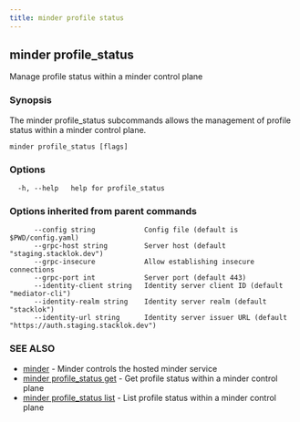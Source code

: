 ```yaml
---
title: minder profile status
---
```

## minder profile_status

Manage profile status within a minder control plane

### Synopsis

The minder profile_status subcommands allows the management of profile status within
a minder control plane.

```
minder profile_status [flags]
```

### Options

```
  -h, --help   help for profile_status
```

### Options inherited from parent commands

```
      --config string            Config file (default is $PWD/config.yaml)
      --grpc-host string         Server host (default "staging.stacklok.dev")
      --grpc-insecure            Allow establishing insecure connections
      --grpc-port int            Server port (default 443)
      --identity-client string   Identity server client ID (default "mediator-cli")
      --identity-realm string    Identity server realm (default "stacklok")
      --identity-url string      Identity server issuer URL (default "https://auth.staging.stacklok.dev")
```

### SEE ALSO

* [minder](minder.md)	 - Minder controls the hosted minder service
* [minder profile_status get](minder_profile_status_get.md)	 - Get profile status within a minder control plane
* [minder profile_status list](minder_profile_status_list.md)	 - List profile status within a minder control plane

